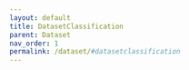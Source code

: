 ```yaml
---
layout: default
title: DatasetClassification
parent: Dataset
nav_order: 1
permalink: /dataset/#datasetclassification
---
```

